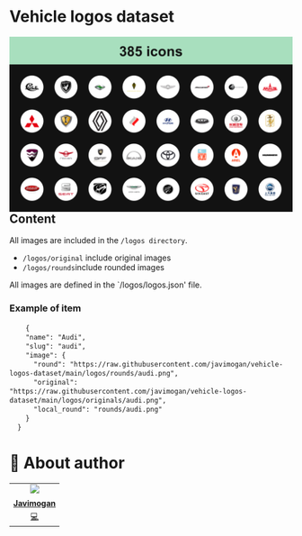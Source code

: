 # Vehicle logos dataset
<p align="center">
<img src="https://raw.githubusercontent.com/javimogan/vehicle-logos-dataset/main/logos/thumbnail.png"
	alt="Thumbnail"
	width=1024
	style="float: left; margin-right: 10px;" />
</p>

## Content
All images are included in the `/logos directory`.
- `/logos/original` include original images
- `/logos/rounds`include rounded images

All images are defined in the `/logos/logos.json' file.

### Example of item
```
    {
    "name": "Audi",
    "slug": "audi",
    "image": {
      "round": "https://raw.githubusercontent.com/javimogan/vehicle-logos-dataset/main/logos/rounds/audi.png",
      "original": "https://raw.githubusercontent.com/javimogan/vehicle-logos-dataset/main/logos/originals/audi.png",
      "local_round": "rounds/audi.png"
    }
  }
```

# 🌚 About author
<!-- About Author -->
<table id="contributors">
	<tr id="info_avatar">
		<td id="javimogan" align="center">
			<a href="https://github.com/javimogan">
				<img src="https://avatars.githubusercontent.com/u/61110500?v=4" width="100px"/>
			</a>
		</td>
	</tr>
	<tr id="info_name">
		<td id="javimogan" align="center">
			<a href="https://github.com/javimogan">
				<strong>Javimogan</strong>
			</a>
		</td>
	</tr>
	<tr id="info_commit">
		<td id="javimogan" align="center">
			<a href="/commits?author=javimogan" title="Developer">
				<span id="role">💻</span>
			</a>
		</td>
	</tr>
</table>
<!-- end About Author -->